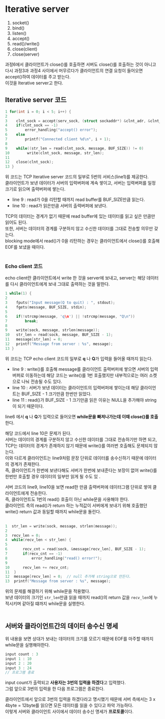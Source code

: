 # Iterative server

1. socket()
2. bind()
3. listen()
4. accept()
5. read()/write()
6. close(client)
7. close(server)

과정6에서 클라이언트가 close()를 호출하면 서버도 close()를 호출하는 것이 아니고 다시 과정3과 과정4 사이에서 머무르다가 클라이언트의 연결 요청이 들어오면 accept()하여 데이터를 주고 받는다.<br>
이것을 Iterative server고 한다.<br>

## Iterative server 코드

```c
1 for(int i = 0; i < 5; i++) {
2    
3    clnt_sock = accept(serv_sock, (struct sockaddr*) &clnt_adr, &clnt_adr_sz);
4    if(clnt_sock == -1)
5        error_handling("accept() error");
6    else
7        printf("Connected client %d\n", i + 1);
8        
9    while((str_len = read(clnt_sock, message, BUF_SIZE)) != 0)
10        write(clnt_sock, message, str_len);
11   
12   close(clnt_sock);
13 }
```
위 코드는 TCP Iterative server 코드의 일부로 5번의 서비스(line1)를 제공한다.<br>
클라이언트가 보낸 데이터가 서버의 입력버퍼에 계속 쌓이고, 서버는 입력버퍼를 일정 크기로 읽으며 출력버퍼에 쌓는다.<br>

- line 9 : read가 0을 리턴할 때까지 read buffer를 BUF_SIZE만큼 읽는다.
- line 10 : read가 읽은만큼 서버의 출력버퍼에 보낸다.

TCP의 데이터는 경계가 없기 때문에 read buffer에 있는 데이터를 읽고 싶은 만큼만 읽어도 된다.<br>
또한, 서버는 데이터의 경계를 구분하지 않고 수신한 데이터를 그대로 전송할 의무만 갖는다.<br>
blocking mode에서 read()가 0을 리턴하는 경우는 클라이언트에서 close()를 호출해 EOF를 보냈을 때이다.<br><br>

### Echo client 코드

echo client란 클라이언트에서 write 한 것을 server에 보내고, server는 해당 데이터를 다시 클라이언트에게 보내 그대로 출력하는 것을 말한다.<br>

```c
1 while(1) {
2    
3    fputs("Input message(Q to quit) : ", stdout);
4    fgets(message, BUF_SIZE, stdin);
5        
6    if(!strcmp(message, 'q\n') || !strcmp(message, "Q\n"))
7        break;
8        
9    write(sock, message, strlen(message));
10   str_len = read(sock, message, BUF_SIZE - 1);
11   message[str_len] = 0;
12   printf("Message from server : %s", message);
13 }
```
위 코드는 TCP echo client 코드의 일부로 **q** 나 **Q**가 입력을 들어올 때까지 읽는다.<br>

- line 9 : write()를 호출해 message를 클라이언트 출력버퍼에 쌓으면 서버의 입력버퍼로 이동하는데 해당 코드는 write()를 1번 호출했지만 내부적으로는 여러 소켓으로 나눠 전송될 수도 있다.
- line 10 : 서버가 보낸 데이터는 클라이언트의 입력버퍼에 쌓이는데 해당 클라이언트는 BUF_SIZE - 1 크기만큼 한번만 읽었다.
- line 11 : read()가 BUF_SIZE - 1 크기만큼 읽은 이유는 NULL을 추가해야 string이 되기 때문이다.

line6 에서 **q** 나 **Q**가 입력으로 들어오면 **while문을 빠져나가는데 이때 close()를 호출**한다.<br>

해당 코드에서 line 10은 문제가 된다.<br>
서버는 데이터의 경계를 구분하지 않고 수신한 데이터를 그대로 전송하기만 하면 되고, TCP는 데이터의 경계가 존재하지 않기 때문에 write()를 여러번 호출해도 문제되지 않는다.<br>
이와 다르게 클라이언트는 line9처럼 문장 단위로 데이터를 송수신하기 때문에 데이터의 경계가 존재한다.<br>
즉, 클라이언트가 한번에 보낸다해도 서버가 한번에 보내준다는 보장이 없어 write()를 한번만 호출할 경우 데이터의 일부만 읽게 될 수도 있 .<br>

서버 코드의 line9, line10을 보면 read한 만큼 출력버퍼에 데이터그램 단위로 쌓여 클라이언트에게 전송한다.<br>
즉, 클라이언트도 1번의 read() 호출이 아닌 while문을 사용해야 한다.<br>
클라이언트 측의 read()가 return 하는 누적값이 서버에게 보내기 위해 호출했던 write() return 값과 동일할 때까지 while문을 돌린다.<br><br>

```c
1  str_len = write(sock, message, strlen(message));
2    
3  recv_len = 0;
4  while(recv_len < str_len) {
5        
6       recv_cnt = read(sock, &message[recv_len], BUF_SIZE - 1);
7       if(recv_cnt == -1)
8           error_handling("read() error!");
9       
10      recv_len += recv_cnt;
11  }
12  message[recv_len] = 0;  // null 추가해 string으로 만든다.
13  printf("Message from server : %s", message);
```
위의 문제를 해결하기 위해 while문을 적용했다.<br>
보낸 데이터의 크기인 ```str_len```만큼 읽을 때까지 read()의 return 값을 ```recv_len```에 누적시키며 같아질 떄까지 while문을 실행한다.<br><br>

## 서버와 클라이언트간의 데이터 송수신 명세

위 내용을 보면 상대가 보내는 데이터의 크기를 모르기 때문에 EOF를 마주할 때까지 while문을 실행해야한다.<br>

```c
input count : 3
input 1 : 10
input 2 : 20
input 3 : 24
// 프로그램 종료
```

input count가 출력되고 **사용자는 3번의 입력을 하겠다**고 입력했다.<br>
그럼 앞으로 3번의 입력을 한 다음 프로그램은 종료한다.<br>

클라이언트에서 앞으로 3번의 입력을 하겠다라고 명시했기 때문에 서버 측에서는 3 x 4byte = 12byte를 읽으면 모든 데이터를 읽을 수 있다고 파악 가능하다.<br>
이렇게 서버와 클라이언트 사이에서 데이터 송수신 명세가 **프로토콜**이다.<br>
